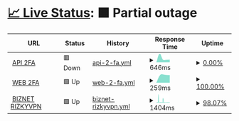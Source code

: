# [📈 Live Status](https://demo.upptime.js.org): <!--live status--> **🟧 Partial outage**

<!--start: status pages-->
<!-- This summary is generated by Upptime (https://github.com/upptime/upptime) -->
<!-- Do not edit this manually, your changes will be overwritten -->
<!-- prettier-ignore -->
| URL | Status | History | Response Time | Uptime |
| --- | ------ | ------- | ------------- | ------ |
| <img alt="" src="https://icons.duckduckgo.com/ip3/2fa.my.id.ico" height="13"> [API 2FA](https://2fa.my.id/api/generate) | 🟥 Down | [api-2-fa.yml](https://github.com/AutoFTbot/Server-FT/commits/HEAD/history/api-2-fa.yml) | <details><summary><img alt="Response time graph" src="./graphs/api-2-fa/response-time-week.png" height="20"> 646ms</summary><br><a href="https://cloudhostid.social/history/api-2-fa"><img alt="Response time 646" src="https://img.shields.io/endpoint?url=https%3A%2F%2Fraw.githubusercontent.com%2FAutoFTbot%2FServer-FT%2FHEAD%2Fapi%2Fapi-2-fa%2Fresponse-time.json"></a><br><a href="https://cloudhostid.social/history/api-2-fa"><img alt="24-hour response time 1054" src="https://img.shields.io/endpoint?url=https%3A%2F%2Fraw.githubusercontent.com%2FAutoFTbot%2FServer-FT%2FHEAD%2Fapi%2Fapi-2-fa%2Fresponse-time-day.json"></a><br><a href="https://cloudhostid.social/history/api-2-fa"><img alt="7-day response time 646" src="https://img.shields.io/endpoint?url=https%3A%2F%2Fraw.githubusercontent.com%2FAutoFTbot%2FServer-FT%2FHEAD%2Fapi%2Fapi-2-fa%2Fresponse-time-week.json"></a><br><a href="https://cloudhostid.social/history/api-2-fa"><img alt="30-day response time 646" src="https://img.shields.io/endpoint?url=https%3A%2F%2Fraw.githubusercontent.com%2FAutoFTbot%2FServer-FT%2FHEAD%2Fapi%2Fapi-2-fa%2Fresponse-time-month.json"></a><br><a href="https://cloudhostid.social/history/api-2-fa"><img alt="1-year response time 646" src="https://img.shields.io/endpoint?url=https%3A%2F%2Fraw.githubusercontent.com%2FAutoFTbot%2FServer-FT%2FHEAD%2Fapi%2Fapi-2-fa%2Fresponse-time-year.json"></a></details> | <details><summary><a href="https://cloudhostid.social/history/api-2-fa">0.00%</a></summary><a href="https://cloudhostid.social/history/api-2-fa"><img alt="All-time uptime 0.00%" src="https://img.shields.io/endpoint?url=https%3A%2F%2Fraw.githubusercontent.com%2FAutoFTbot%2FServer-FT%2FHEAD%2Fapi%2Fapi-2-fa%2Fuptime.json"></a><br><a href="https://cloudhostid.social/history/api-2-fa"><img alt="24-hour uptime 0.00%" src="https://img.shields.io/endpoint?url=https%3A%2F%2Fraw.githubusercontent.com%2FAutoFTbot%2FServer-FT%2FHEAD%2Fapi%2Fapi-2-fa%2Fuptime-day.json"></a><br><a href="https://cloudhostid.social/history/api-2-fa"><img alt="7-day uptime 0.00%" src="https://img.shields.io/endpoint?url=https%3A%2F%2Fraw.githubusercontent.com%2FAutoFTbot%2FServer-FT%2FHEAD%2Fapi%2Fapi-2-fa%2Fuptime-week.json"></a><br><a href="https://cloudhostid.social/history/api-2-fa"><img alt="30-day uptime 0.00%" src="https://img.shields.io/endpoint?url=https%3A%2F%2Fraw.githubusercontent.com%2FAutoFTbot%2FServer-FT%2FHEAD%2Fapi%2Fapi-2-fa%2Fuptime-month.json"></a><br><a href="https://cloudhostid.social/history/api-2-fa"><img alt="1-year uptime 0.00%" src="https://img.shields.io/endpoint?url=https%3A%2F%2Fraw.githubusercontent.com%2FAutoFTbot%2FServer-FT%2FHEAD%2Fapi%2Fapi-2-fa%2Fuptime-year.json"></a></details>
| <img alt="" src="https://icons.duckduckgo.com/ip3/2fa.my.id.ico" height="13"> [WEB 2FA](https://2fa.my.id/) | 🟩 Up | [web-2-fa.yml](https://github.com/AutoFTbot/Server-FT/commits/HEAD/history/web-2-fa.yml) | <details><summary><img alt="Response time graph" src="./graphs/web-2-fa/response-time-week.png" height="20"> 259ms</summary><br><a href="https://cloudhostid.social/history/web-2-fa"><img alt="Response time 259" src="https://img.shields.io/endpoint?url=https%3A%2F%2Fraw.githubusercontent.com%2FAutoFTbot%2FServer-FT%2FHEAD%2Fapi%2Fweb-2-fa%2Fresponse-time.json"></a><br><a href="https://cloudhostid.social/history/web-2-fa"><img alt="24-hour response time 246" src="https://img.shields.io/endpoint?url=https%3A%2F%2Fraw.githubusercontent.com%2FAutoFTbot%2FServer-FT%2FHEAD%2Fapi%2Fweb-2-fa%2Fresponse-time-day.json"></a><br><a href="https://cloudhostid.social/history/web-2-fa"><img alt="7-day response time 259" src="https://img.shields.io/endpoint?url=https%3A%2F%2Fraw.githubusercontent.com%2FAutoFTbot%2FServer-FT%2FHEAD%2Fapi%2Fweb-2-fa%2Fresponse-time-week.json"></a><br><a href="https://cloudhostid.social/history/web-2-fa"><img alt="30-day response time 259" src="https://img.shields.io/endpoint?url=https%3A%2F%2Fraw.githubusercontent.com%2FAutoFTbot%2FServer-FT%2FHEAD%2Fapi%2Fweb-2-fa%2Fresponse-time-month.json"></a><br><a href="https://cloudhostid.social/history/web-2-fa"><img alt="1-year response time 259" src="https://img.shields.io/endpoint?url=https%3A%2F%2Fraw.githubusercontent.com%2FAutoFTbot%2FServer-FT%2FHEAD%2Fapi%2Fweb-2-fa%2Fresponse-time-year.json"></a></details> | <details><summary><a href="https://cloudhostid.social/history/web-2-fa">100.00%</a></summary><a href="https://cloudhostid.social/history/web-2-fa"><img alt="All-time uptime 100.00%" src="https://img.shields.io/endpoint?url=https%3A%2F%2Fraw.githubusercontent.com%2FAutoFTbot%2FServer-FT%2FHEAD%2Fapi%2Fweb-2-fa%2Fuptime.json"></a><br><a href="https://cloudhostid.social/history/web-2-fa"><img alt="24-hour uptime 100.00%" src="https://img.shields.io/endpoint?url=https%3A%2F%2Fraw.githubusercontent.com%2FAutoFTbot%2FServer-FT%2FHEAD%2Fapi%2Fweb-2-fa%2Fuptime-day.json"></a><br><a href="https://cloudhostid.social/history/web-2-fa"><img alt="7-day uptime 100.00%" src="https://img.shields.io/endpoint?url=https%3A%2F%2Fraw.githubusercontent.com%2FAutoFTbot%2FServer-FT%2FHEAD%2Fapi%2Fweb-2-fa%2Fuptime-week.json"></a><br><a href="https://cloudhostid.social/history/web-2-fa"><img alt="30-day uptime 100.00%" src="https://img.shields.io/endpoint?url=https%3A%2F%2Fraw.githubusercontent.com%2FAutoFTbot%2FServer-FT%2FHEAD%2Fapi%2Fweb-2-fa%2Fuptime-month.json"></a><br><a href="https://cloudhostid.social/history/web-2-fa"><img alt="1-year uptime 100.00%" src="https://img.shields.io/endpoint?url=https%3A%2F%2Fraw.githubusercontent.com%2FAutoFTbot%2FServer-FT%2FHEAD%2Fapi%2Fweb-2-fa%2Fuptime-year.json"></a></details>
| <img alt="" src="https://icons.duckduckgo.com/ip3/f8su5v.x-project-vpn.com.ico" height="13"> [BIZNET RIZKYVPN](https://f8su5v.x-project-vpn.com) | 🟩 Up | [biznet-rizkyvpn.yml](https://github.com/AutoFTbot/Server-FT/commits/HEAD/history/biznet-rizkyvpn.yml) | <details><summary><img alt="Response time graph" src="./graphs/biznet-rizkyvpn/response-time-week.png" height="20"> 1404ms</summary><br><a href="https://cloudhostid.social/history/biznet-rizkyvpn"><img alt="Response time 2057" src="https://img.shields.io/endpoint?url=https%3A%2F%2Fraw.githubusercontent.com%2FAutoFTbot%2FServer-FT%2FHEAD%2Fapi%2Fbiznet-rizkyvpn%2Fresponse-time.json"></a><br><a href="https://cloudhostid.social/history/biznet-rizkyvpn"><img alt="24-hour response time 782" src="https://img.shields.io/endpoint?url=https%3A%2F%2Fraw.githubusercontent.com%2FAutoFTbot%2FServer-FT%2FHEAD%2Fapi%2Fbiznet-rizkyvpn%2Fresponse-time-day.json"></a><br><a href="https://cloudhostid.social/history/biznet-rizkyvpn"><img alt="7-day response time 1404" src="https://img.shields.io/endpoint?url=https%3A%2F%2Fraw.githubusercontent.com%2FAutoFTbot%2FServer-FT%2FHEAD%2Fapi%2Fbiznet-rizkyvpn%2Fresponse-time-week.json"></a><br><a href="https://cloudhostid.social/history/biznet-rizkyvpn"><img alt="30-day response time 2057" src="https://img.shields.io/endpoint?url=https%3A%2F%2Fraw.githubusercontent.com%2FAutoFTbot%2FServer-FT%2FHEAD%2Fapi%2Fbiznet-rizkyvpn%2Fresponse-time-month.json"></a><br><a href="https://cloudhostid.social/history/biznet-rizkyvpn"><img alt="1-year response time 2057" src="https://img.shields.io/endpoint?url=https%3A%2F%2Fraw.githubusercontent.com%2FAutoFTbot%2FServer-FT%2FHEAD%2Fapi%2Fbiznet-rizkyvpn%2Fresponse-time-year.json"></a></details> | <details><summary><a href="https://cloudhostid.social/history/biznet-rizkyvpn">98.07%</a></summary><a href="https://cloudhostid.social/history/biznet-rizkyvpn"><img alt="All-time uptime 98.44%" src="https://img.shields.io/endpoint?url=https%3A%2F%2Fraw.githubusercontent.com%2FAutoFTbot%2FServer-FT%2FHEAD%2Fapi%2Fbiznet-rizkyvpn%2Fuptime.json"></a><br><a href="https://cloudhostid.social/history/biznet-rizkyvpn"><img alt="24-hour uptime 97.09%" src="https://img.shields.io/endpoint?url=https%3A%2F%2Fraw.githubusercontent.com%2FAutoFTbot%2FServer-FT%2FHEAD%2Fapi%2Fbiznet-rizkyvpn%2Fuptime-day.json"></a><br><a href="https://cloudhostid.social/history/biznet-rizkyvpn"><img alt="7-day uptime 98.07%" src="https://img.shields.io/endpoint?url=https%3A%2F%2Fraw.githubusercontent.com%2FAutoFTbot%2FServer-FT%2FHEAD%2Fapi%2Fbiznet-rizkyvpn%2Fuptime-week.json"></a><br><a href="https://cloudhostid.social/history/biznet-rizkyvpn"><img alt="30-day uptime 98.44%" src="https://img.shields.io/endpoint?url=https%3A%2F%2Fraw.githubusercontent.com%2FAutoFTbot%2FServer-FT%2FHEAD%2Fapi%2Fbiznet-rizkyvpn%2Fuptime-month.json"></a><br><a href="https://cloudhostid.social/history/biznet-rizkyvpn"><img alt="1-year uptime 98.44%" src="https://img.shields.io/endpoint?url=https%3A%2F%2Fraw.githubusercontent.com%2FAutoFTbot%2FServer-FT%2FHEAD%2Fapi%2Fbiznet-rizkyvpn%2Fuptime-year.json"></a></details>

<!--end: status pages-->
